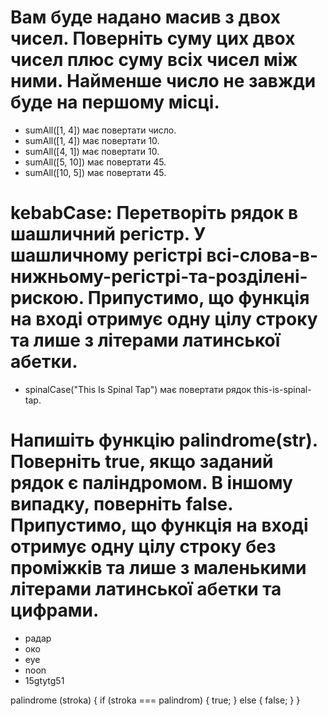 # Вам буде надано масив з двох чисел. Поверніть суму цих двох чисел плюс суму всіх чисел між ними. Найменше число не завжди буде на першому місці.

-   sumAll([1, 4]) має повертати число.
-   sumAll([1, 4]) має повертати 10.
-   sumAll([4, 1]) має повертати 10.
-   sumAll([5, 10]) має повертати 45.
-   sumAll([10, 5]) має повертати 45.

# kebabCase: Перетворіть рядок в шашличний регістр. У шашличному регістрі всі-слова-в-нижньому-регістрі-та-розділені-рискою. Припустимо, що функція на вході отримує одну цілу строку  та лише з літерами латинської абетки.

-   spinalCase("This Is Spinal Tap") має повертати рядок this-is-spinal-tap.

# Напишіть функцію palindrome(str). Поверніть true, якщо заданий рядок є паліндромом. В іншому випадку, поверніть false. Припустимо, що функція на вході отримує одну цілу строку без проміжків та лише з маленькими літерами латинської абетки та цифрами.

- радар
- око
- eye
- noon
- 15gtytg51



palindrome (stroka) {
    if (stroka === palindrom) {
        true;
    } else {
        false;
    }
}